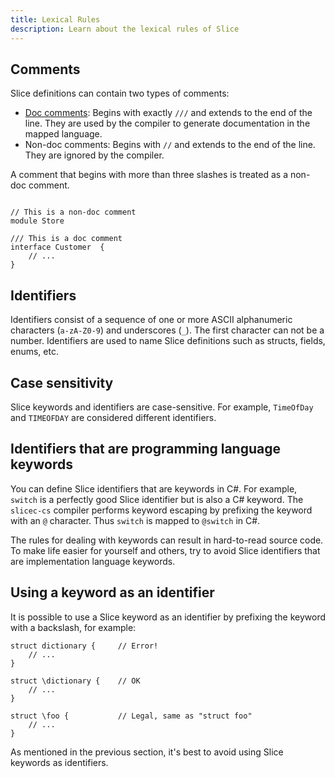 ```yaml
---
title: Lexical Rules
description: Learn about the lexical rules of Slice
---
```


## Comments

Slice definitions can contain two types of comments:

- [Doc comments](/docs/slice/language-guide/doc-comments): Begins with exactly `///` and extends to the end of the line.
  They are used by the compiler to generate documentation in the mapped language.
- Non-doc comments: Begins with `//` and extends to the end of the line. They are ignored by the compiler.

A comment that begins with more than three slashes is treated as a non-doc comment.

```slice

// This is a non-doc comment
module Store

/// This is a doc comment
interface Customer  {
    // ...
}

```

## Identifiers

Identifiers consist of a sequence of one or more ASCII alphanumeric characters (`a-zA-Z0-9`) and underscores (`_`).
The first character can not be a number. Identifiers are used to name Slice definitions such as structs, fields, enums, etc.

## Case sensitivity

Slice keywords and identifiers are case-sensitive. For example, `TimeOfDay` and `TIMEOFDAY` are
considered different identifiers.

## Identifiers that are programming language keywords

You can define Slice identifiers that are keywords in C#. For example, `switch` is a
perfectly good Slice identifier but is also a C# keyword. The `slicec-cs` compiler performs keyword escaping by
prefixing the keyword with an `@` character. Thus `switch` is mapped to `@switch` in C#.

The rules for dealing with keywords can result in hard-to-read source code. To make life easier for yourself and others,
try to avoid Slice identifiers that are implementation language keywords.

## Using a keyword as an identifier

It is possible to use a Slice keyword as an identifier by prefixing the keyword with a backslash, for example:

```slice
struct dictionary {     // Error!
    // ...
}

struct \dictionary {    // OK
    // ...
}

struct \foo {           // Legal, same as "struct foo"
    // ...
}
```

As mentioned in the previous section, it's best to avoid using Slice keywords as identifiers.
